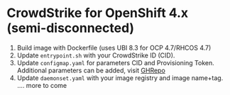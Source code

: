 # CrowdStrike for OpenShift 4.x (semi-disconnected)

1. Build image with Dockerfile (uses UBI 8.3 for OCP 4.7/RHCOS 4.7)
2. Update `entrypoint.sh` with your CrowdStrike ID (CID).
3. Update `configmap.yaml` for parameters CID and Provisioning Token. Additional parameters can be added, visit [GHRepo](https://github.com/CrowdStrike/falcon-helm/blob/main/helm-charts/falcon-sensor/values.yaml)
4. Update `daemonset.yaml` with your image registry and image name+tag.
.... more to come